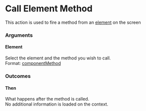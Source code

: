 # Call Element Method

This action is used to fire a method from an [element](../elements/) on the screen

### Arguments

#### Element

Select the element and the method you wish to call.  
Format: [componentMethod](https://docs.abstra.app/docs/projects/front-end/arguments/argument-types#componentmethod)

### Outcomes

#### Then

What happens after the method is called.  
No additional information is loaded on the context.

